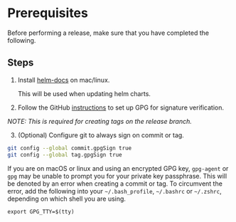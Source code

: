 # Prerequisites

Before performing a release, make sure that you have completed the following.

## Steps

1. Install [helm-docs](https://github.com/norwoodj/helm-docs) on mac/linux.

    This will be used when updating helm charts.

2. Follow the GitHub [instructions](https://docs.github.com/en/authentication/managing-commit-signature-verification) to set up GPG for signature verification.

*NOTE: This is required for creating tags on the release branch.*

3. (Optional) Configure git to always sign on commit or tag.

```bash
git config --global commit.gpgSign true
git config --global tag.gpgSign true
```

If you are on macOS or linux and using an encrypted GPG key, `gpg-agent` or `gpg` may be unable
to prompt you for your private key passphrase. This will be denoted by an error
when creating a commit or tag. To circumvent the error, add the following into
your `~/.bash_profile`, `~/.bashrc` or `~/.zshrc`, depending on which shell you are using.

```
export GPG_TTY=$(tty)
```